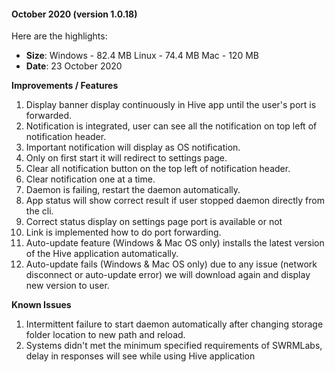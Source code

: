 
#### October 2020 (version 1.0.18)

Here are the highlights:

* **Size**: 
   Windows - 82.4 MB
   Linux - 74.4 MB
   Mac -  120 MB
* **Date**: 23 October 2020

**Improvements / Features**

1. Display banner display continuously in Hive app until the user's port is forwarded.
2. Notification is integrated, user can see all the notification on top left of notification header.
3. Important notification will display as OS notification.
4. Only on first start it will redirect to settings page.
5. Clear all notification button on the top left of notification header.
6. Clear notification one at a time.
7. Daemon is failing, restart the daemon automatically.
8. App status will show correct result if user stopped daemon directly from the cli.
9. Correct status display on settings page port is available or not
10. Link is implemented how to do port forwarding.
11. Auto-update feature (Windows & Mac OS only) installs the latest version of the Hive application automatically. 
12. Auto-update fails (Windows & Mac OS only) due to any issue (network disconnect or auto-update error) we will download again and display new version to user. 

**Known Issues**

1. Intermittent failure to start daemon automatically after changing storage folder location to new path and reload. 
2. Systems didn't met the minimum specified requirements of SWRMLabs, delay in responses will see while using Hive application
